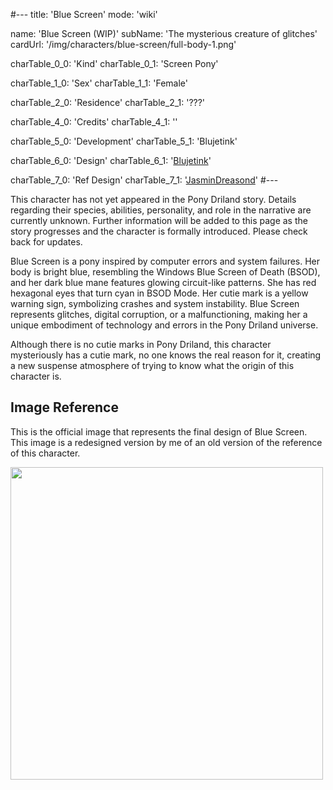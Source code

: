 #---
title: 'Blue Screen'
mode: 'wiki'

name: 'Blue Screen (WIP)'
subName: 'The mysterious creature of glitches'
cardUrl: '/img/characters/blue-screen/full-body-1.png'

charTable_0_0: 'Kind'
charTable_0_1: 'Screen Pony'

charTable_1_0: 'Sex'
charTable_1_1: 'Female'

charTable_2_0: 'Residence'
charTable_2_1: '???'

charTable_4_0: 'Credits'
charTable_4_1: ''

charTable_5_0: 'Development'
charTable_5_1: 'Blujetink'

charTable_6_0: 'Design'
charTable_6_1: '[Blujetink](https://derpibooru.org/tags/artist-colon-acersiii)'

charTable_7_0: 'Ref Design'
charTable_7_1: '[JasminDreasond](https://derpibooru.org/tags/artist-colon-jasmindreasond)'
#---

<span class="made-by-ai">
This character has not yet appeared in the Pony Driland story. Details regarding their species, abilities, personality, and role in the narrative are currently unknown. Further information will be added to this page as the story progresses and the character is formally introduced. Please check back for updates.

Blue Screen is a pony inspired by computer errors and system failures. Her body is bright blue, resembling the Windows Blue Screen of Death (BSOD), and her dark blue mane features glowing circuit-like patterns. She has red hexagonal eyes that turn cyan in BSOD Mode. Her cutie mark is a yellow warning sign, symbolizing crashes and system instability. Blue Screen represents glitches, digital corruption, or a malfunctioning, making her a unique embodiment of technology and errors in the Pony Driland universe.
</span>

Although there is no cutie marks in Pony Driland, this character mysteriously has a cutie mark, no one knows the real reason for it, creating a new suspense atmosphere of trying to know what the origin of this character is.

## Image Reference

This is the official image that represents the final design of Blue Screen. This image is a redesigned version by me of an old version of the reference of this character.

<img src="/img/characters/blue-screen/ref.jpg" height="500">